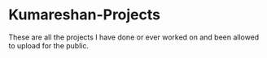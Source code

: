 # Kumareshan-Projects
These are all the projects I have done or ever worked on and been allowed to upload for the public.
